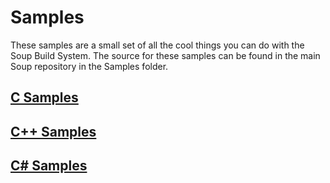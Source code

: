# Samples
These samples are a small set of all the cool things you can do with the Soup Build System. The source for these samples can be found in the main Soup repository in the Samples folder.

## [C Samples](Samples/C.md)

## [C++ Samples](Samples/C++.md)

## [C# Samples](Samples/C#.md)
